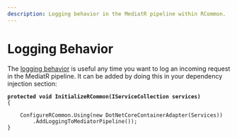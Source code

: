```yaml
---
description: Logging behavior in the MediatR pipeline within RCommon.
---
```


# Logging Behavior

The [logging behavior](https://github.com/RCommon-Team/RCommon/blob/master/Src/RCommon.ApplicationServices/Behaviors/LoggingBehavior.cs) is useful any time you want to log an incoming request in the MediatR pipeline. It can be added by doing this in your dependency injection section:

<pre class="language-csharp"><code class="lang-csharp"><strong>protected void InitializeRCommon(IServiceCollection services)
</strong>{

    ConfigureRCommon.Using(new DotNetCoreContainerAdapter(Services))
        .AddLoggingToMediatorPipeline());
}
</code></pre>
